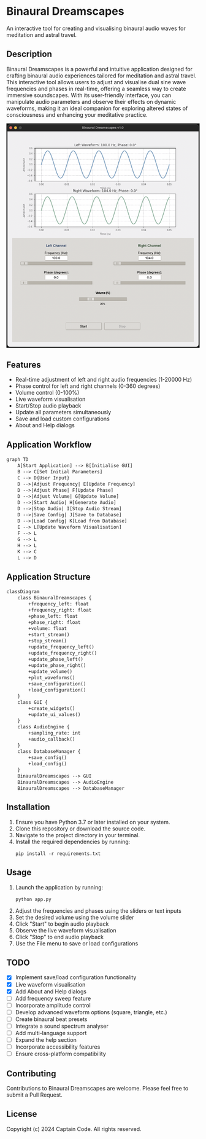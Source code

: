 # Binaural Dreamscapes

An interactive tool for creating and visualising binaural audio waves for meditation and astral travel.

## Description

Binaural Dreamscapes is a powerful and intuitive application designed for crafting binaural audio experiences tailored for meditation and astral travel. This interactive tool allows users to adjust and visualise dual sine wave frequencies and phases in real-time, offering a seamless way to create immersive soundscapes. With its user-friendly interface, you can manipulate audio parameters and observe their effects on dynamic waveforms, making it an ideal companion for exploring altered states of consciousness and enhancing your meditative practice.

![Binaural Dreamscapes Application Screenshot](docs/v1.0_screenshot.png)

## Features

- Real-time adjustment of left and right audio frequencies (1-20000 Hz)
- Phase control for left and right channels (0-360 degrees)
- Volume control (0-100%)
- Live waveform visualisation
- Start/Stop audio playback
- Update all parameters simultaneously
- Save and load custom configurations
- About and Help dialogs

## Application Workflow

```mermaid
graph TD
    A[Start Application] --> B[Initialise GUI]
    B --> C[Set Initial Parameters]
    C --> D{User Input}
    D -->|Adjust Frequency| E[Update Frequency]
    D -->|Adjust Phase| F[Update Phase]
    D -->|Adjust Volume| G[Update Volume]
    D -->|Start Audio| H[Generate Audio]
    D -->|Stop Audio| I[Stop Audio Stream]
    D -->|Save Config| J[Save to Database]
    D -->|Load Config| K[Load from Database]
    E --> L[Update Waveform Visualisation]
    F --> L
    G --> L
    H --> L
    K --> C
    L --> D
```

## Application Structure

```mermaid
classDiagram
    class BinauralDreamscapes {
        +frequency_left: float
        +frequency_right: float
        +phase_left: float
        +phase_right: float
        +volume: float
        +start_stream()
        +stop_stream()
        +update_frequency_left()
        +update_frequency_right()
        +update_phase_left()
        +update_phase_right()
        +update_volume()
        +plot_waveforms()
        +save_configuration()
        +load_configuration()
    }
    class GUI {
        +create_widgets()
        +update_ui_values()
    }
    class AudioEngine {
        +sampling_rate: int
        +audio_callback()
    }
    class DatabaseManager {
        +save_config()
        +load_config()
    }
    BinauralDreamscapes --> GUI
    BinauralDreamscapes --> AudioEngine
    BinauralDreamscapes --> DatabaseManager
```

## Installation

1. Ensure you have Python 3.7 or later installed on your system.
2. Clone this repository or download the source code.
3. Navigate to the project directory in your terminal.
4. Install the required dependencies by running:
   ```
   pip install -r requirements.txt
   ```

## Usage

1. Launch the application by running:
   ```
   python app.py
   ```
2. Adjust the frequencies and phases using the sliders or text inputs
3. Set the desired volume using the volume slider
4. Click "Start" to begin audio playback
5. Observe the live waveform visualisation
6. Click "Stop" to end audio playback
7. Use the File menu to save or load configurations

## TODO

- [x] Implement save/load configuration functionality
- [x] Live waveform visualisation
- [x] Add About and Help dialogs
- [ ] Add frequency sweep feature
- [ ] Incorporate amplitude control
- [ ] Develop advanced waveform options (square, triangle, etc.)
- [ ] Create binaural beat presets
- [ ] Integrate a sound spectrum analyser
- [ ] Add multi-language support
- [ ] Expand the help section
- [ ] Incorporate accessibility features
- [ ] Ensure cross-platform compatibility

## Contributing

Contributions to Binaural Dreamscapes are welcome. Please feel free to submit a Pull Request.

## License

Copyright (c) 2024 Captain Code. All rights reserved.
